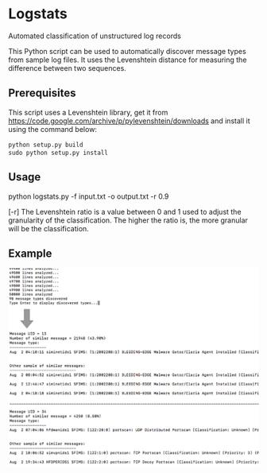 # Logstats
Automated classification of unstructured log records

This Python script can be used to automatically discover message types from sample log files. It uses the Levenshtein distance for measuring the difference between two sequences. 


## Prerequisites


This script uses a Levenshtein library, get it from https://code.google.com/archive/p/pylevenshtein/downloads and install it using the command below:

```
python setup.py build
sudo python setup.py install
```


## Usage

python logstats.py -f input.txt -o output.txt -r 0.9

[-r] The Levenshtein ratio is a value between 0 and 1 used to adjust the granularity of the classification. The higher the ratio is, the more granular will be the classification.


## Example

![Sample output](https://github.com/cbriguet/logstats/blob/master/logstats_sample.png)

